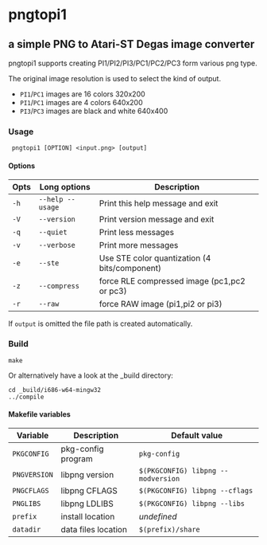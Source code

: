 # pngtopi1

## a simple PNG to Atari-ST Degas image converter

  pngtopi1 supports creating PI1/PI2/PI3/PC1/PC2/PC3 form various png type.

  The original image resolution is used to select the kind of output.
  * `PI1`/`PC1` images are 16 colors 320x200
  * `PI1`/`PC1` images are 4 colors 640x200
  * `PI3`/`PC3` images are black and white 640x400

### Usage

     pngtopi1 [OPTION] <input.png> [output]

#### Options

 | Opts | Long options     | Description                                   |
 |------|------------------|-----------------------------------------------|
 | `-h` | `--help --usage` | Print this help message and exit              |
 | `-V` | `--version`      | Print version message and exit                |
 | `-q` | `--quiet`        | Print less messages                           |
 | `-v` | `--verbose`      | Print more messages                           |
 | `-e` | `--ste`          | Use STE color quantization (4 bits/component) |
 | `-z` | `--compress`     | force RLE compressed image (pc1,pc2 or pc3)   |
 | `-r` | `--raw`          | force RAW image (pi1,pi2 or pi3)              |

If `output` is omitted the file path is created automatically.


### Build

    make

Or alternatively have a look at the _build directory:

    cd _build/i686-w64-mingw32
	../compile

#### Makefile variables

 |   Variable   | Description         | Default value                      |
 |--------------|---------------------|------------------------------------|
 | `PKGCONFIG`  | pkg-config program  | `pkg-config`                       |
 | `PNGVERSION` | libpng version      | `$(PKGCONFIG) libpng --modversion` |
 | `PNGCFLAGS`  | libpng CFLAGS       | `$(PKGCONFIG) libpng --cflags`     |
 | `PNGLIBS`    | libpng LDLIBS       | `$(PKGCONFIG) libpng --libs`       |
 | `prefix`     | install location    | *undefined*                        |
 | `datadir`    | data files location | `$(prefix)/share`                  |
